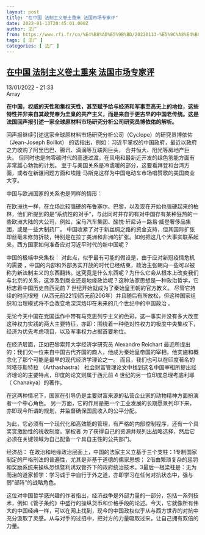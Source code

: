 ```yaml
---
layout: post
title: "在中国 法制主义卷土重来 法国市场专家评"
date: 2022-01-13T20:45:01.000Z
author: 法广
from: https://www.rfi.fr/cn/%E4%B8%AD%E5%9B%BD/20220113-%E5%9C%A8%E4%B8%AD%E5%9B%BD-%E6%B3%95%E5%88%B6%E4%B8%BB%E4%B9%89%E5%8D%B7%E5%9C%9F%E9%87%8D%E6%9D%A5-%E6%B3%95%E5%9B%BD%E5%B8%82%E5%9C%BA%E4%B8%93%E5%AE%B6%E8%AF%84
tags: [ 法广 ]
categories: [ 法广 ]
---
```

<!--1642106701000-->
[在中国 法制主义卷土重来 法国市场专家评](https://www.rfi.fr/cn/%E4%B8%AD%E5%9B%BD/20220113-%E5%9C%A8%E4%B8%AD%E5%9B%BD-%E6%B3%95%E5%88%B6%E4%B8%BB%E4%B9%89%E5%8D%B7%E5%9C%9F%E9%87%8D%E6%9D%A5-%E6%B3%95%E5%9B%BD%E5%B8%82%E5%9C%BA%E4%B8%93%E5%AE%B6%E8%AF%84)
------

<div>
<div>13/01/2022 - 21:33</div>Array<p><strong>                    在中国，权威的天性和集权天性，甚至赋予给与经济和军事至高无上的地位，这些特性并非来自其政党奉为圭臬的共产主义，而是来自于更古早的中国老传统。这是法国回声报引述一家全球原材料市场研究分析公司研究员博依佑的解析。                 </strong></p><div >                    <p>回声报继续引述这家全球原材料市场研究分析公司（Cyclope）的研究员博依佑（Jean-Joseph Boillot） 的话指出，例如：习近平掌权的中国政府，最近以政府之力收购了阿里巴巴、腾讯、滴滴等互联网巨头， 合并恒大、阳光等房地产巨头。 但同时也是向零碳时代的高速过渡，在风电和最新近开发的绿色氢能方面有非常雄心勃勃的计划。 至于与美国关系是冷或暖的部分，这要看拜登和台湾方面，或者在新疆问题方面和埃隆·马斯克这样为中国电动车市场唱赞歌的美国商业大亨。 </p><p>中国与欧洲国家的关系也是同样的情形： </p><p>在欧洲也一样，在立场比较强硬的布鲁塞尔、巴黎，以及现在开始也强硬起来的柏林，他们所提到的是“系统性的对手”，与此同时并存的有对中国存有某种狂热的一些欧洲大陆的大公司，例如，宝马汽车集团、酩悦·轩尼诗－路易·威登奢侈品集团，或是一些大制药厂。 中国收紧了对于新丝绸之路的资金支持，但其国际扩张却丝毫未修剪折枝，特别是在拉丁美洲和非洲的扩张。如何把这几个大事实联系起来，西方国家如何准备应对习近平时代的新中国呢？ </p><p>中国的极端中央集权： 对此点，似乎最有可能的假设是，由于应对新冠疫情危机的需要 ，中国的内部和外部务实开放的时代已经结束，政治主张朝向一些可以被称为新法制主义的东西翻转。这究竟是什么东西呢？为什么它会从根本上改变我们与北京的关系，这涉及到商业还是地缘政治呢？这种法家思想是一种政治哲学，它标志着中国历史自西元前 7 世纪开始就成为了秦始皇王朝的官方教义。 尽管它持续的时间很短（从西元前221到西元前206年）并且随后有所放松，但这种国家组织和治理模式将不会改变地深深烙印在未来的几个世纪中的中国政治 。 </p><p>无论今天中国在党国运作中带有马克思列宁主义的色彩，这一事实并没有多大改变这种权力实践的两大主要特征，亦即：围绕着一种绝对性权力的极度中央集权下，经济为优先考虑项目，以及军事权力占据首要地位。 </p><p>在经济层面，正如巴黎索邦大学经济学研究员 Alexandre Reichart 最近所提出的：我们欠一位来自中国古代齐国的商人，他成为秦始皇帝国的宰相，他实施和概念化了那个可能是最早的现代经济学理论之一。 而且，我们也可以在印度著名的阿塔莎斯特拉 （Arthashastra） 社会财富管理论文中找到这名中国宰相所提出经济理论的主要特点，印度的论文则属于西元前 4 世纪的另一位印度总理考底利耶（ Chanakya）的著作。 </p><p>在这两种情况下，国家在引导仍是主要财富来源的私营企业家的动物精神方面扮演者一个中心角色。 另一方面，它的作用是把一个工业发展的长期愿景列印下来，亦即现今所谓的规划，并监督确保国民收入的公平分配。 </p><p>为此，它必须有一个现代化和高效能的管理，有严格的内部控制程序，还有一个具奖赏激励性的税收制度。掌权者 为了获得自己的资源并规列出战略选择，然后它必须在关键领域为自己配备一个具自主性的公共部门。 </p><p>经济战： 在政治和地缘政治层面上，中国的法家主义立基于三个支柱：1专制国家制定的严格刑法的普遍性，尤其是非基于道德的儒家思想； 2借由繁琐复杂的惩罚和奖励系统来操纵恐惧暨利诱双管齐下的政府统治技术。3最后一根梁柱是：无为而治的道家哲学：学习诚于中自行于外之道，亦即学习在任何对抗状态中，强与弱“部阵”的战略角色。 </p><p>这位对中国哲学感兴趣的作者指出，经济战争是外部力量的一部分，包括一系列技术，例如《管子条约》中盛行的操纵货币和价格手段的论述。今天，它就像所有伟大的中国经典一样，可以在网上找到，现今的中国政权似乎从与西方世界的对抗中充分汲取了灵感。从与对手的过招中，把对方的力量吸取过来，让自己拥有双倍的力量。 </p>                                            <div data-selfpromo-newsletter>    </div>    <div data-selfpromo-app>    </div>                </div>
</div>
